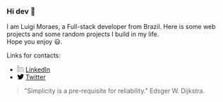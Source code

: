 ### Hi dev 👋

I am Luigi Moraes, a Full-stack developer from Brazil. Here is some web projects and some random projects I build in my life.</br>
Hope you enjoy :smiley:.

Links for contacts:</br>
* <img src="./media/linkedin.svg" width="15" alt="LinkedIn Icon" />  [LinkedIn](https://www.linkedin.com/santos-luigi-moraes) </br>
* <img src="./media/twitter.svg" width="15" alt="Twitter Icon" />  [Twitter](https://twitter.com/luigimoraes2)

> "Simplicity is a pre-requisite for reliability."
> Edsger W. Dijkstra.
